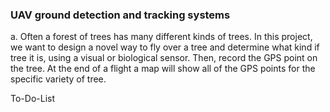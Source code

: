### UAV ground detection and tracking systems  
a. Often a forest of trees has many different kinds of trees. In this project, we want to design a novel way to fly over a tree and determine what kind if tree it is, using a visual or biological sensor. Then, record the GPS point on the tree. At the end of a flight a map will show all of the GPS points for the specific variety of tree.

To-Do-List
